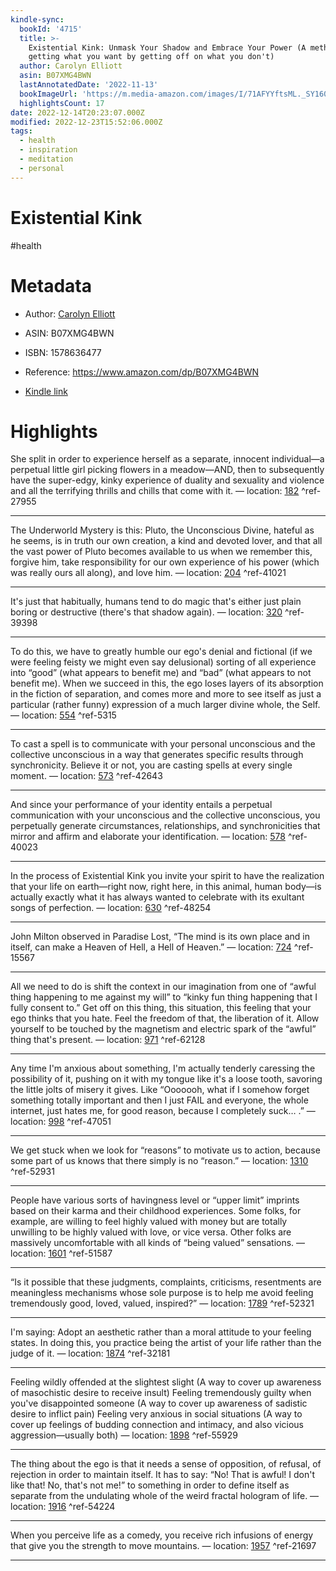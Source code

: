 ```yaml
---
kindle-sync:
  bookId: '4715'
  title: >-
    Existential Kink: Unmask Your Shadow and Embrace Your Power (A method for
    getting what you want by getting off on what you don't)
  author: Carolyn Elliott
  asin: B07XMG4BWN
  lastAnnotatedDate: '2022-11-13'
  bookImageUrl: 'https://m.media-amazon.com/images/I/71AFYYftsML._SY160.jpg'
  highlightsCount: 17
date: 2022-12-14T20:23:07.000Z
modified: 2022-12-23T15:52:06.000Z
tags:
  - health
  - inspiration
  - meditation
  - personal
---
```

# Existential Kink

#health 

# Metadata

* Author: [Carolyn Elliott](https://www.amazon.com/Carolyn-Elliott/e/B00E5W650I/ref=dp_byline_cont_ebooks_1)

* ASIN: B07XMG4BWN

* ISBN: 1578636477

* Reference: <https://www.amazon.com/dp/B07XMG4BWN>

* [Kindle link](kindle://book?action=open&asin=B07XMG4BWN)

# Highlights

She split in order to experience herself as a separate, innocent individual—a perpetual little girl picking flowers in a meadow—AND, then to subsequently have the super-edgy, kinky experience of duality and sexuality and violence and all the terrifying thrills and chills that come with it. — location: [182](kindle://book?action=open&asin=B07XMG4BWN&location=182) ^ref-27955

---

The Underworld Mystery is this: Pluto, the Unconscious Divine, hateful as he seems, is in truth our own creation, a kind and devoted lover, and that all the vast power of Pluto becomes available to us when we remember this, forgive him, take responsibility for our own experience of his power (which was really ours all along), and love him. — location: [204](kindle://book?action=open&asin=B07XMG4BWN&location=204) ^ref-41021

---

It's just that habitually, humans tend to do magic that's either just plain boring or destructive (there's that shadow again). — location: [320](kindle://book?action=open&asin=B07XMG4BWN&location=320) ^ref-39398

---

To do this, we have to greatly humble our ego's denial and fictional (if we were feeling feisty we might even say delusional) sorting of all experience into “good” (what appears to benefit me) and “bad” (what appears to not benefit me). When we succeed in this, the ego loses layers of its absorption in the fiction of separation, and comes more and more to see itself as just a particular (rather funny) expression of a much larger divine whole, the Self. — location: [554](kindle://book?action=open&asin=B07XMG4BWN&location=554) ^ref-5315

---

To cast a spell is to communicate with your personal unconscious and the collective unconscious in a way that generates specific results through synchronicity. Believe it or not, you are casting spells at every single moment. — location: [573](kindle://book?action=open&asin=B07XMG4BWN&location=573) ^ref-42643

---

And since your performance of your identity entails a perpetual communication with your unconscious and the collective unconscious, you perpetually generate circumstances, relationships, and synchronicities that mirror and affirm and elaborate your identification. — location: [578](kindle://book?action=open&asin=B07XMG4BWN&location=578) ^ref-40023

---

In the process of Existential Kink you invite your spirit to have the realization that your life on earth—right now, right here, in this animal, human body—is actually exactly what it has always wanted to celebrate with its exultant songs of perfection. — location: [630](kindle://book?action=open&asin=B07XMG4BWN&location=630) ^ref-48254

---

John Milton observed in Paradise Lost, “The mind is its own place and in itself, can make a Heaven of Hell, a Hell of Heaven.” — location: [724](kindle://book?action=open&asin=B07XMG4BWN&location=724) ^ref-15567

---

All we need to do is shift the context in our imagination from one of “awful thing happening to me against my will” to “kinky fun thing happening that I fully consent to.” Get off on this thing, this situation, this feeling that your ego thinks that you hate. Feel the freedom of that, the liberation of it. Allow yourself to be touched by the magnetism and electric spark of the “awful” thing that's present. — location: [971](kindle://book?action=open&asin=B07XMG4BWN&location=971) ^ref-62128

---

Any time I'm anxious about something, I'm actually tenderly caressing the possibility of it, pushing on it with my tongue like it's a loose tooth, savoring the little jolts of misery it gives. Like “Ooooooh, what if I somehow forget something totally important and then I just FAIL and everyone, the whole internet, just hates me, for good reason, because I completely suck… .” — location: [998](kindle://book?action=open&asin=B07XMG4BWN&location=998) ^ref-47051

---

We get stuck when we look for “reasons” to motivate us to action, because some part of us knows that there simply is no “reason.” — location: [1310](kindle://book?action=open&asin=B07XMG4BWN&location=1310) ^ref-52931

---

People have various sorts of havingness level or “upper limit” imprints based on their karma and their childhood experiences. Some folks, for example, are willing to feel highly valued with money but are totally unwilling to be highly valued with love, or vice versa. Other folks are massively uncomfortable with all kinds of “being valued” sensations. — location: [1601](kindle://book?action=open&asin=B07XMG4BWN&location=1601) ^ref-51587

---

“Is it possible that these judgments, complaints, criticisms, resentments are meaningless mechanisms whose sole purpose is to help me avoid feeling tremendously good, loved, valued, inspired?” — location: [1789](kindle://book?action=open&asin=B07XMG4BWN&location=1789) ^ref-52321

---

I'm saying: Adopt an aesthetic rather than a moral attitude to your feeling states. In doing this, you practice being the artist of your life rather than the judge of it. — location: [1874](kindle://book?action=open&asin=B07XMG4BWN&location=1874) ^ref-32181

---

Feeling wildly offended at the slightest slight (A way to cover up awareness of masochistic desire to receive insult) Feeling tremendously guilty when you've disappointed someone (A way to cover up awareness of sadistic desire to inflict pain) Feeling very anxious in social situations (A way to cover up feelings of budding connection and intimacy, and also vicious aggression—usually both) — location: [1898](kindle://book?action=open&asin=B07XMG4BWN&location=1898) ^ref-55929

---

The thing about the ego is that it needs a sense of opposition, of refusal, of rejection in order to maintain itself. It has to say: “No! That is awful! I don't like that! No, that's not me!” to something in order to define itself as separate from the undulating whole of the weird fractal hologram of life. — location: [1916](kindle://book?action=open&asin=B07XMG4BWN&location=1916) ^ref-54224

---

When you perceive life as a comedy, you receive rich infusions of energy that give you the strength to move mountains. — location: [1957](kindle://book?action=open&asin=B07XMG4BWN&location=1957) ^ref-21697

---
